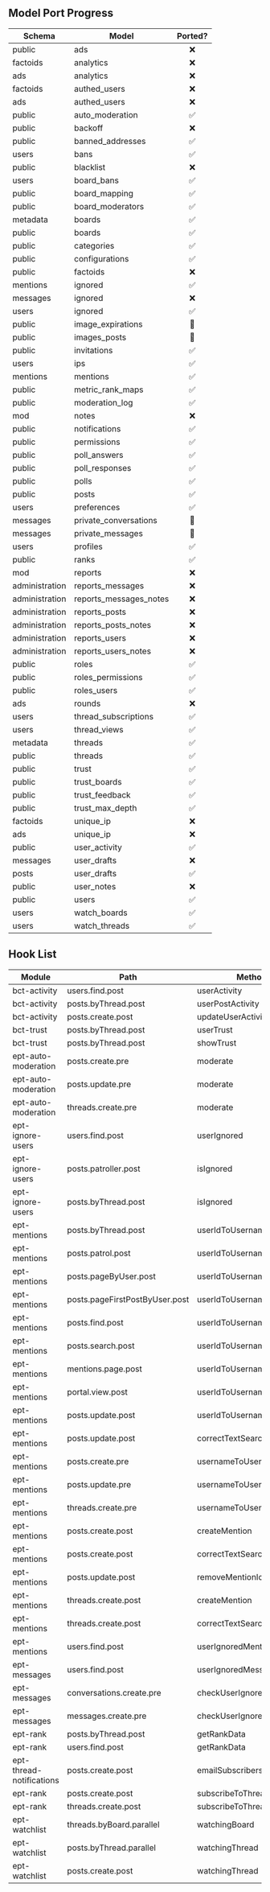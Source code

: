 ## Model Port Progress
| Schema         | Model                  |       Ported?      |
| ------         | -----                  |       :-----:      |
| public         | ads                    | :x: |
| factoids       | analytics              | :x: |
| ads            | analytics              | :x: |
| factoids       | authed_users           | :x: |
| ads            | authed_users           | :x: |
| public         | auto_moderation        | :white_check_mark: |
| public         | backoff                | :x: |
| public         | banned_addresses       | :white_check_mark: |
| users          | bans                   | :white_check_mark: |
| public         | blacklist              | :x: |
| users          | board_bans             | :white_check_mark:|
| public         | board_mapping          | :white_check_mark: |
| public         | board_moderators       | :white_check_mark: |
| metadata       | boards                 | :white_check_mark: |
| public         | boards                 | :white_check_mark: |
| public         | categories             | :white_check_mark: |
| public         | configurations         | :white_check_mark: |
| public         | factoids               | :x: |
| mentions       | ignored                | :white_check_mark:|
| messages       | ignored                | :x: |
| users          | ignored                | :white_check_mark: |
| public         | image_expirations      | :construction_worker: |
| public         | images_posts           | :construction_worker: |
| public         | invitations            | :white_check_mark: |
| users          | ips                    | :white_check_mark: |
| mentions       | mentions               | :white_check_mark: |
| public         | metric_rank_maps       | :white_check_mark: |
| public         | moderation_log         | :white_check_mark: |
| mod            | notes                  | :x: |
| public         | notifications          | :white_check_mark: |
| public         | permissions            | :white_check_mark: |
| public         | poll_answers           | :white_check_mark: |
| public         | poll_responses         | :white_check_mark: |
| public         | polls                  | :white_check_mark: |
| public         | posts                  | :white_check_mark: |
| users          | preferences            | :white_check_mark: |
| messages       | private_conversations  | :construction_worker: |
| messages       | private_messages       | :construction_worker: |
| users          | profiles               | :white_check_mark: |
| public         | ranks                  | :white_check_mark: |
| mod            | reports                | :x: |
| administration | reports_messages       | :x: |
| administration | reports_messages_notes | :x: |
| administration | reports_posts          | :x: |
| administration | reports_posts_notes    | :x: |
| administration | reports_users          | :x: |
| administration | reports_users_notes    | :x: |
| public         | roles                  | :white_check_mark: |
| public         | roles_permissions      | :white_check_mark: |
| public         | roles_users            | :white_check_mark: |
| ads            | rounds                 | :x: |
| users          | thread_subscriptions   | :white_check_mark: |
| users          | thread_views           | :white_check_mark: |
| metadata       | threads                | :white_check_mark: |
| public         | threads                | :white_check_mark: |
| public         | trust                  | :white_check_mark: |
| public         | trust_boards           | :white_check_mark: |
| public         | trust_feedback         | :white_check_mark: |
| public         | trust_max_depth        | :white_check_mark: |
| factoids       | unique_ip              | :x: |
| ads            | unique_ip              | :x: |
| public         | user_activity          | :white_check_mark: |
| messages       | user_drafts            | :x: |
| posts          | user_drafts            | :white_check_mark: |
| public         | user_notes             | :x: |
| public         | users                  | :white_check_mark: |
| users          | watch_boards           | :white_check_mark: |
| users          | watch_threads          | :white_check_mark: |


## Hook List
| Module                   | Path                           | Method                   |       Ported?      |
| ------                   | -----                          | -----                    |       :-----:      |
| bct-activity             | users.find.post                | userActivity             | :x: |
| bct-activity             | posts.byThread.post            | userPostActivity         | :white_check_mark: |
| bct-activity             | posts.create.post              | updateUserActivity       | :white_check_mark: |
| bct-trust                | posts.byThread.post            | userTrust                | :white_check_mark: |
| bct-trust                | posts.byThread.post            | showTrust                | :white_check_mark: |
| ept-auto-moderation      | posts.create.pre               | moderate                 | :white_check_mark: |
| ept-auto-moderation      | posts.update.pre               | moderate                 | :white_check_mark: |
| ept-auto-moderation      | threads.create.pre             | moderate                 | :white_check_mark: |
| ept-ignore-users         | users.find.post                | userIgnored              | :x: |
| ept-ignore-users         | posts.patroller.post           | isIgnored                | :x: |
| ept-ignore-users         | posts.byThread.post            | isIgnored                | :white_check_mark: |
| ept-mentions             | posts.byThread.post            | userIdToUsername         | :white_check_mark: |
| ept-mentions             | posts.patrol.post              | userIdToUsername         | :x: |
| ept-mentions             | posts.pageByUser.post          | userIdToUsername         | :x: |
| ept-mentions             | posts.pageFirstPostByUser.post | userIdToUsername         | :x: |
| ept-mentions             | posts.find.post                | userIdToUsername         | :x: |
| ept-mentions             | posts.search.post              | userIdToUsername         | :x: |
| ept-mentions             | mentions.page.post             | userIdToUsername         | :x: |
| ept-mentions             | portal.view.post               | userIdToUsername         | :x: |
| ept-mentions             | posts.update.post              | userIdToUsername         | :white_check_mark: |
| ept-mentions             | posts.update.post              | correctTextSearchVector  | :white_check_mark: |
| ept-mentions             | posts.create.pre               | usernameToUserId         | :white_check_mark: |
| ept-mentions             | posts.update.pre               | usernameToUserId         | :white_check_mark: |
| ept-mentions             | threads.create.pre             | usernameToUserId         | :white_check_mark: |
| ept-mentions             | posts.create.post              | createMention            | :white_check_mark: |
| ept-mentions             | posts.create.post              | correctTextSearchVector  | :white_check_mark: |
| ept-mentions             | posts.update.post              | removeMentionIds         | **N/A** |
| ept-mentions             | threads.create.post            | createMention            | :white_check_mark: |
| ept-mentions             | threads.create.post            | correctTextSearchVector  | :white_check_mark: |
| ept-mentions             | users.find.post                | userIgnoredMentions      | :x: |
| ept-messages             | users.find.post                | userIgnoredMessages      | :x: |
| ept-messages             | conversations.create.pre       | checkUserIgnoredMessages | :x: |
| ept-messages             | messages.create.pre            | checkUserIgnoredMessages | :x: |
| ept-rank                 | posts.byThread.post            | getRankData              | :white_check_mark: |
| ept-rank                 | users.find.post                | getRankData              | :x: |
| ept-thread-notifications | posts.create.post              | emailSubscribers         | :white_check_mark: |
| ept-rank                 | posts.create.post              | subscribeToThread        | :white_check_mark: |
| ept-rank                 | threads.create.post            | subscribeToThread        | :white_check_mark: |
| ept-watchlist            | threads.byBoard.parallel       | watchingBoard            | :white_check_mark: |
| ept-watchlist            | posts.byThread.parallel        | watchingThread           | :white_check_mark: |
| ept-watchlist            | posts.create.post              | watchingThread           | :white_check_mark: |





